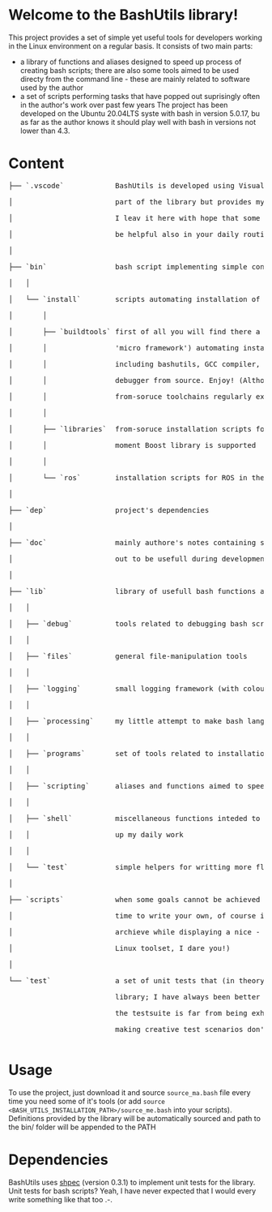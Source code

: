 # Welcome to the BashUtils library!
This project provides a set of simple yet useful tools for developers working in the Linux environment on a regular basis. It consists of two main parts:
  - a library of functions and aliases designed to speed up process of creating bash scripts; there are also some tools aimed to be used directy from the command line - these are mainly related to software used by the author
  - a set of scripts performing tasks that have popped out suprisingly often in the author's work over past few years
The project has been developed on the Ubuntu 20.04LTS syste with bash in version 5.0.17, bu as far as the author knows it should play well with bash in versions not lower than 4.3.

# Content                                                                                 

<pre>
├── `.vscode`            BashUtils is developed using Visual Studio Code. This directory is not a core <br/>
│                        part of the library but provides my current configuration of the environment. <br/>
│                        I leav it here with hope that some of extensions that I use will turn out to  <br/>
│                        be helpful also in your daily routine!                                        <br/>
│                                                                                                      <br/>
├── `bin`                bash script implementing simple configuration/installation routines           <br/>
│   │                                                                                                  <br/>
│   └── `install`        scripts automating installation of various software                           <br/>
│       │                                                                                              <br/>
│       ├── `buildtools` first of all you will find there a script (or maybe better call it            <br/>
│       │                'micro framework') automating installation of the GCC toolchain               <br/>
│       │                including bashutils, GCC compiler, glibc/newlib library and GDB               <br/>
│       │                debugger from source. Enjoy! (Although if you are used to generate            <br/>
│       │                from-soruce toolchains regularly explore Buildroot :) )                       <br/>
│       │                                                                                              <br/>
│       ├── `libraries`  from-soruce installation scripts for some popular libraries. At the           <br/>
│       │                moment Boost library is supported                                             <br/>
│       │                                                                                              <br/>
│       └── `ros`        installation scripts for ROS in the lates versions                            <br/>
│                                                                                                      <br/>
├── `dep`                project's dependencies                                                        <br/>
│                                                                                                      <br/>
├── `doc`                mainly authore's notes containing set of Internet sources that turned         <br/>
│                        out to be usefull during development of the project                           <br/>
│                                                                                                      <br/>
├── `lib`                library of usefull bash functions and aliases                                 <br/>
│   │                                                                                                  <br/>
│   ├── `debug`          tools related to debugging bash scripts                                       <br/>
│   │                                                                                                  <br/>
│   ├── `files`          general file-manipulation tools                                               <br/>
│   │                                                                                                  <br/>
│   ├── `logging`        small logging framework (with colours!)                                       <br/>
│   │                                                                                                  <br/>
│   ├── `processing`     my little attempt to make bash language more programmers-friendly :)          <br/>
│   │                                                                                                  <br/>
│   ├── `programs`       set of tools related to installation and inspection of external software      <br/>
│   │                                                                                                  <br/>
│   ├── `scripting`      aliases and functions aimed to speed up process of creation of bash scripts   <br/>
│   │                                                                                                  <br/>
│   ├── `shell`          miscellaneous functions inteded to be used from the command line that speed   <br/>
│   │                    up my daily work                                                              <br/>
│   │                                                                                                  <br/>
│   └── `test`           simple helpers for writting more flexible test suites                         <br/>
│                                                                                                      <br/>
├── `scripts`            when some goals cannot be achieved using standard Linux tools it is a hight   <br/>
│                        time to write your own, of course in Python (really, try to extract a ZIP     <br/>
│                        archieve while displaying a nice - i.e. not dot-based - progress bar using    <br/>
│                        Linux toolset, I dare you!)                                                   <br/>
│                                                                                                      <br/>
└── `test`               a set of unit tests that (in theory) should elminate most of bugs from the    <br/>
                         library; I have always been better at fixing stuff than breaking them, so     <br/>
                         the testsuite is far from being exhaustive; if you feel like having gift for  <br/>
                         making creative test scenarios don't hesitate to add your own!                <br/>
</pre>

# Usage
To use the project, just download it and source `source_ma.bash` file every time you need some of it's tools (or add `source <BASH_UTILS_INSTALLATION_PATH>/source_me.bash` into your scripts). Definitions provided by the library will be automatically sourced and path to the bin/ folder will be appended to the PATH

# Dependencies
BashUtils uses [shpec](https://github.com/rylnd/shpec) (version 0.3.1) to implement unit tests for the library. Unit tests for bash scripts? Yeah, I have never expected that I would every write something like that too .-. 
